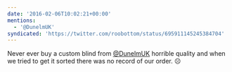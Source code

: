 ```yaml
---
date: '2016-02-06T10:02:21+00:00'
mentions:
  - '@DunelmUK'
syndicated: 'https://twitter.com/roobottom/status/695911145245384704'
---
```

Never ever buy a custom blind from [@DunelmUK](https://twitter.com/@DunelmUK) horrible quality and when we tried to get it sorted there was no record of our order. ☹️
